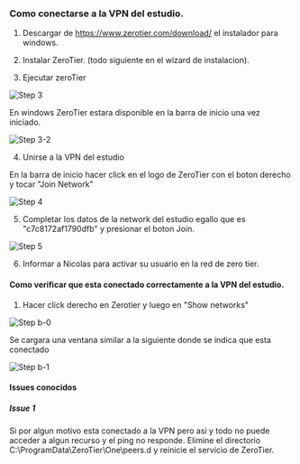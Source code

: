 
### Como conectarse a la VPN del estudio.

1) Descargar de https://www.zerotier.com/download/ el instalador para windows. 

2) Instalar ZeroTier. (todo siguiente en el wizard de instalacion).

3) Ejecutar zeroTier 

![Step 3](./vpn/step3.png)

En windows ZeroTier estara disponible en la barra de inicio una vez iniciado.

![Step 3-2](./vpn/step3-2.png)

4) Unirse a la VPN del estudio 

En la barra de inicio hacer click en el logo de ZeroTier con el boton derecho y tocar "Join Network"

![Step 4](./vpn/step4.png)

5) Completar los datos de la network del estudio egallo que es "c7c8172af1790dfb" y presionar el boton Join.

![Step 5](./vpn/step5.png)

6) Informar a Nicolas para activar su usuario en la red de zero tier.


#### Como verificar que esta conectado correctamente a la VPN del estudio.

1) Hacer click derecho en Zerotier y luego en "Show networks"

![Step b-0](./vpn/stepb-0.png)

Se cargara una ventana similar a la siguiente donde se indica que esta conectado

![Step b-1](./vpn/stepb-1.png)

#### Issues conocidos

##### Issue 1
Si por algun motivo esta conectado a la VPN pero asi y todo no puede acceder a algun recurso y el ping no responde. Elimine el directorio C:\ProgramData\ZeroTier\One\peers.d y reinicie el servicio de ZeroTier.

